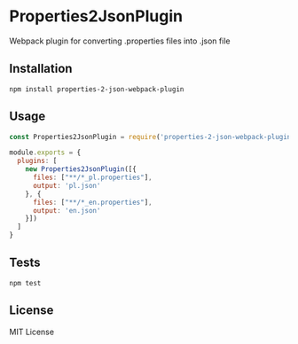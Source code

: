 # Properties2JsonPlugin
Webpack plugin for converting .properties files into .json file

## Installation
```
npm install properties-2-json-webpack-plugin
```

## Usage
```js
const Properties2JsonPlugin = require('properties-2-json-webpack-plugin');

module.exports = {
  plugins: [  
    new Properties2JsonPlugin([{
      files: ["**/*_pl.properties"],
      output: 'pl.json'
    }, {
      files: ["**/*_en.properties"],
      output: 'en.json'
    }])
  ]
}
```

## Tests
```
npm test
```

## License
MIT License